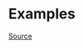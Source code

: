 


# Examples


[Source](http://www.rubydoc.info/gems/rubocop/RuboCop/Cop/Performance/RedundantMatch)